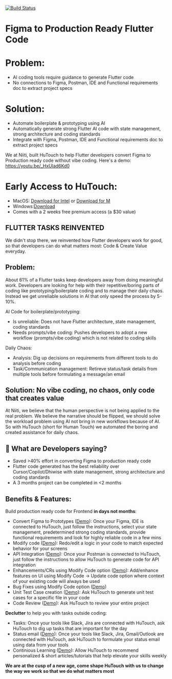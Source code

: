 [![Build Status](https://img.shields.io/badge/build-passing-brightgreen)](https://github.com/user/repo/actions)


#  Figma to Production Ready Flutter Code 

# Problem:
- AI coding tools require guidance to generate Flutter code
- No connections to Figma, Postman, IDE and Functional requirements doc to extract project specs

# Solution: 
- Automate boilerplate & prototyping using AI
- Automatically generate strong Flutter AI code with state management, strong architecture and coding standards
- Integrate with Figma, Postman, IDE and Functional requirements doc to extract project specs

We at Niiti, built HuTouch to help Flutter developers convert Figma to Production ready code without vibe coding.
Here's a demo: https://youtu.be/_HxUlad6Kd0

# Early Access to HuTouch: 
- MacOS: [Download for Intel](https://drive.google.com/file/d/19HqdIAvYi8AOXUrHBgH8SxZT6dYMwf2I/view?usp=sharing) or [Download for M](https://drive.google.com/file/d/15xJISggO-cUeID3PaZ_syta4d9m3C5IB/view?usp=sharing )
- Windows:[Download](https://drive.google.com/file/d/1qPv1ZaSzdN6QVYgMdMhX3vDi3X2GFKjh/view?usp=drive_link)
- Comes with a 2 weeks free premium access (a $30 value)  

## FLUTTER TASKS REINVENTED
We didn't stop there, we reinvented how Flutter developers work for good, so that developers can do what matters most: Code & Create Value everyday.

## Problem:
About 61% of a Flutter tasks keep developers away from doing meaningful work. Developers are looking for help with their repetitive/boring parts of coding like prototyping/boilerplate coding and to manage their daily chaos. Instead we get unreliable solutions in AI that only speed the process by 5-10%.  

AI Code for boilerplate/prototyping:
- Is unreliable: Does not have Flutter architecture, state management, coding standards
- Needs prompts/vibe coding: Pushes developers to adopt a new workflow (prompts/vibe coding) which is not related to coding skills

Daily Chaos:
- Analysis: Dig up decisions on requirements from different tools to do analysis before coding
- Task/Communication management: Retireve status/task details from multiple tools before formulating a message/an email
  
## Solution: No vibe  coding, no chaos, only code that creates value

At Niiti, we believe that the human perspective is not being applied to the real problem. We believe the narrative should be flipped, we should solve the workload problem using AI not bring in new workflows because of AI. So with HuTouch (short for Human Touch) we automated the boring and created assistance for daily chaos.  

## 🎯 What are Developers saying?
- Saved >40% effort in converting Figma to production ready code
- Flutter code generated has the best reliability over Cursor/Copilot/Dhiwise with state management, strong architecture and coding standards
- A 3 months project can be completed in <2 months 

## Benefits & Features:

Build production ready code for Frontend **in days not months**:
- Convert Figma to Prototypes ([Demo](https://youtu.be/_HxUlad6Kd0)): Once your Figma, IDE is connected to HuTouch, just follow the instructions, select your state management, predetermined strong coding standards, provide functional requirements and look for highly reliable code in a few mins
- Modify code ([Demo](https://youtu.be/StyTP0loQ-k)): Redo/edit a logic in your code to match expected behavior for your screens
- API Integration ([Demo](https://youtu.be/7Yl2go3JCZA)): Once your Postman is connected to HuTouch, just follow the instructions to allow HuTouch to generate code for API integration
- Enhancements/CRs using Modify Code option ([Demo](https://youtu.be/4OtfoU7agJo)): Add/enhance features on UI using Modify Code -> Update code option where context of your existing code will always be used
- Bug Fixes using Modify Code option ([Demo](https://youtu.be/sVhtIbnsKlI))
- Unit Test Case creation ([Demo](https://youtu.be/ytRw8CUNZsA)): Ask HuTouch to generate unit test cases for a specific file in your code
- Code Review ([Demo](https://youtu.be/ZweNqzPa66E)): Ask HuTouch to review your entire project 

**Declutter** to help you with tasks outside coding:
- Tasks: Once your tools like Slack, Jira are connected with HuTouch, ask HuTouch to dig up tasks that are important for the day
- Status email ([Demo](https://youtu.be/37Pa_f8L2CE)): Once your tools like Slack, Jira, Gmail/Outlook are connected with HuTouch, ask HuTouch to formulate your status email using data from your tools
- Continious Learning ([Demo](https://youtu.be/uhW3k444gB0)): Allow HuTouch to recommend personalized & short articles/tutorials that help elevate your skills weekly

**We are at the cusp of a new age, come shape HuTouch with us to change the way we work so that we do what matters most**

